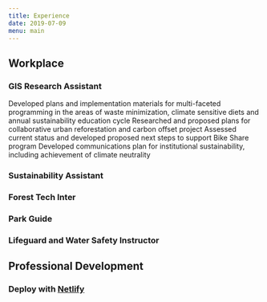 ```yaml
---
title: Experience
date: 2019-07-09
menu: main
---
```



## Workplace

### GIS Research Assistant
Developed plans and implementation materials for multi-faceted programming in the areas of waste minimization, climate sensitive diets and annual sustainability education cycle
Researched and proposed plans for collaborative urban reforestation and carbon offset project
Assessed current status and developed proposed next steps to support Bike Share program
Developed communications plan for institutional sustainability, including achievement of climate neutrality
### Sustainability Assistant
### Forest Tech Inter
### Park Guide
### Lifeguard and Water Safety Instructor




## Professional Development
### Deploy with [Netlify](https://www.netlify.com)
